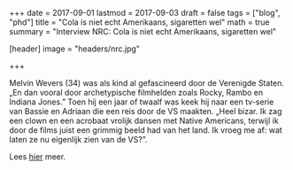 +++
date = 2017-09-01
lastmod = 2017-09-03
draft = false
tags = ["blog", "phd"]
title = "Cola is niet echt Amerikaans, sigaretten wel"
math = true
summary = "Interview NRC: Cola is niet echt Amerikaans, sigaretten wel"


[header]
image = "headers/nrc.jpg"


+++

Melvin Wevers (34) was als kind al gefascineerd door de Verenigde Staten. „En dan vooral door archetypische filmhelden zoals Rocky, Rambo en Indiana Jones.” Toen hij een jaar of twaalf was keek hij naar een tv-serie van Bassie en Adriaan die een reis door de VS maakten. „Heel bizar. Ik zag een clown en een acrobaat vrolijk dansen met Native Americans, terwijl ik door de films juist een grimmig beeld had van het land. Ik vroeg me af: wat laten ze nu eigenlijk zien van de VS?”.

Lees [hier](https://www.nrc.nl/nieuws/2017/09/17/we-refereren-nog-steeds-enorm-naar-de-amerikaanse-cultuur-13048748-a1573760) meer.




